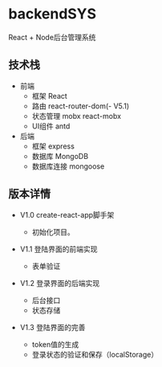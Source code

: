 <!--
 * @Description: In User Settings Edit
 * @Author: your name
 * @Date: 2019-10-19 22:24:35
 * @LastEditTime: 2019-10-22 16:10:39
 * @LastEditors: Please set LastEditors
 -->
# backendSYS
React + Node后台管理系统

## 技术栈
- 前端
    - 框架 React
    - 路由 react-router-dom(- V5.1)
    - 状态管理 mobx react-mobx
    - UI组件 antd
- 后端
    - 框架 express
    - 数据库 MongoDB
    - 数据库连接 mongoose

## 版本详情
- V1.0 create-react-app脚手架
    - 初始化项目。

- V1.1 登陆界面的前端实现
    - 表单验证

- V1.2 登录界面的后端实现
    - 后台接口
    - 状态存储

- V1.3 登陆界面的完善
    - token值的生成
    - 登录状态的验证和保存（localStorage）
